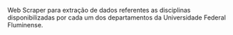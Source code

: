 Web Scraper para extração de dados referentes as disciplinas disponibilizadas por cada um dos departamentos da Universidade Federal Fluminense.